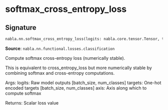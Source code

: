 # softmax_cross_entropy_loss

## Signature

```python
nabla.nn.softmax_cross_entropy_loss(logits: nabla.core.tensor.Tensor, targets: nabla.core.tensor.Tensor, axis: int = -1) -> nabla.core.tensor.Tensor
```

**Source**: `nabla.nn.functional.losses.classification`

Compute softmax cross-entropy loss (numerically stable).

This is equivalent to cross_entropy_loss but more numerically stable
by combining softmax and cross-entropy computations.

Args:
    logits: Raw model outputs [batch_size, num_classes]
    targets: One-hot encoded targets [batch_size, num_classes]
    axis: Axis along which to compute softmax

Returns:
    Scalar loss value


